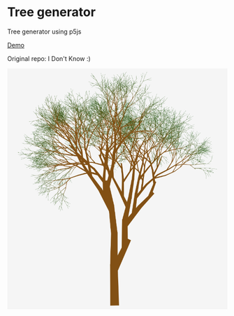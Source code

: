 # Tree generator

Tree generator using p5js

[Demo](https://hoangtran0410.github.io/p5js-playground/2019/tree-generator/)

Original repo: I Don't Know :)

![screenshot](./1.png)